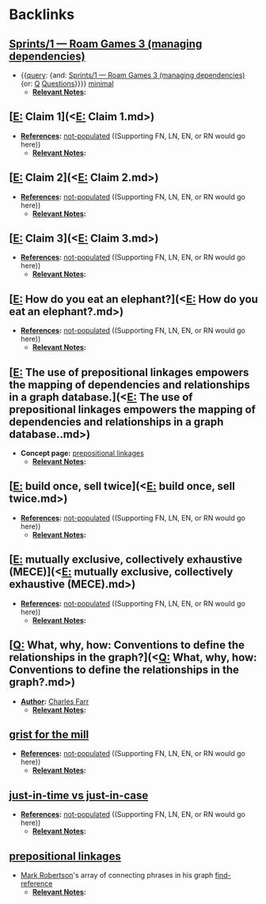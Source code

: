 
# Backlinks
## [Sprints/1 — Roam Games 3 (managing dependencies)](<Sprints/1 — Roam Games 3 (managing dependencies).md>)
- {{[query](<query.md>): {and: [Sprints/1 — Roam Games 3 (managing dependencies)](<Sprints/1 — Roam Games 3 (managing dependencies).md>) {or: [Q](<Q.md>) [Questions](<Questions.md>)}}}} [minimal](<minimal.md>)
    - **[Relevant Notes](<Relevant Notes.md>):**

## [[E:](<[E:.md>) Claim 1](<[E:](<E:.md>) Claim 1.md>)
- **[References](<References.md>):** [not-populated](<not-populated.md>) ((Supporting FN, LN, EN, or RN would go here))
    - **[Relevant Notes](<Relevant Notes.md>):**

## [[E:](<[E:.md>) Claim 2](<[E:](<E:.md>) Claim 2.md>)
- **[References](<References.md>):** [not-populated](<not-populated.md>) ((Supporting FN, LN, EN, or RN would go here))
    - **[Relevant Notes](<Relevant Notes.md>):**

## [[E:](<[E:.md>) Claim 3](<[E:](<E:.md>) Claim 3.md>)
- **[References](<References.md>):** [not-populated](<not-populated.md>) ((Supporting FN, LN, EN, or RN would go here))
    - **[Relevant Notes](<Relevant Notes.md>):**

## [[E:](<[E:.md>) How do you eat an elephant?](<[E:](<E:.md>) How do you eat an elephant?.md>)
- **[References](<References.md>):** [not-populated](<not-populated.md>) ((Supporting FN, LN, EN, or RN would go here))
    - **[Relevant Notes](<Relevant Notes.md>):**

## [[E:](<[E:.md>) The use of prepositional linkages empowers the mapping of dependencies and relationships in a graph database.](<[E:](<E:.md>) The use of prepositional linkages empowers the mapping of dependencies and relationships in a graph database..md>)
- **Concept page:** [prepositional linkages](<prepositional linkages.md>)
    - **[Relevant Notes](<Relevant Notes.md>):**

## [[E:](<[E:.md>) build once, sell twice](<[E:](<E:.md>) build once, sell twice.md>)
- **[References](<References.md>):** [not-populated](<not-populated.md>) ((Supporting FN, LN, EN, or RN would go here))
    - **[Relevant Notes](<Relevant Notes.md>):**

## [[E:](<[E:.md>) mutually exclusive, collectively exhaustive (MECE)](<[E:](<E:.md>) mutually exclusive, collectively exhaustive (MECE).md>)
- **[References](<References.md>):** [not-populated](<not-populated.md>) ((Supporting FN, LN, EN, or RN would go here))
    - **[Relevant Notes](<Relevant Notes.md>):**

## [[Q:](<[Q:.md>) What, why, how: Conventions to define the relationships in the graph?](<[Q:](<Q:.md>) What, why, how: Conventions to define the relationships in the graph?.md>)
- **[Author](<Author.md>):** [Charles Farr](<Charles Farr.md>)
    - **[Relevant Notes](<Relevant Notes.md>):**

## [grist for the mill](<grist for the mill.md>)
- **[References](<References.md>):** [not-populated](<not-populated.md>) ((Supporting FN, LN, EN, or RN would go here))
    - **[Relevant Notes](<Relevant Notes.md>):**

## [just-in-time vs just-in-case](<just-in-time vs just-in-case.md>)
- **[References](<References.md>):** [not-populated](<not-populated.md>) ((Supporting FN, LN, EN, or RN would go here))
    - **[Relevant Notes](<Relevant Notes.md>):**

## [prepositional linkages](<prepositional linkages.md>)
- [Mark Robertson](<Mark Robertson.md>)'s array of connecting phrases in his graph [find-reference](<find-reference.md>)
    - **[Relevant Notes](<Relevant Notes.md>):**

